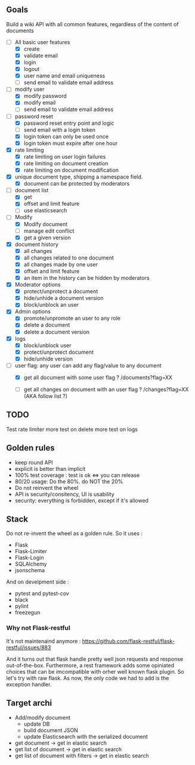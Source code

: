 ## Goals

Build a wiki API with all common features, regardless of the content of documents

* [ ] All basic user features
  * [x] create
  * [x] validate email
  * [x] login
  * [x] logout
  * [x] user name and email uniqueness
  * [ ] send email to validate email address
* [ ] modify user
  * [x] modify password
  * [x] modify email
  * [ ] send email to validate email address
* [ ] password reset
  * [x] password reset entry point and logic
  * [ ] send email with a login token
  * [x] login token can only be used once
  * [x] login token must expire after one hour
* [x] rate limiting
  * [x] rate limiting on user login failures
  * [x] rate limiting on document creation
  * [x] rate limiting on document modification
* [x] unique document type, shipping a namespace field.
  * [x] document can be protected by moderators
* [ ] document list
  * [x] get
  * [x] offset and limit feature
  * [ ] use elasticsearch
* [ ] Modify
  * [x] Modify document
  * [ ] manage edit conflict
  * [x] get a given version
* [x] document history
  * [x] all changes
  * [x] all changes related to one document
  * [x] all changes made by one user
  * [x] offset and limit feature
  * [x] an item in the history can be hidden by moderators
* [x] Moderator options
  * [x] protect/unprotect a document
  * [x] hide/unhide a document version
  * [x] block/unblock an user
* [x] Admin options
  * [x] promote/unpromote an user to any role
  * [x] delete a document
  * [x] delete a document version
* [x] logs
  * [x] block/unblock user
  * [x] protect/unprotect document
  * [x] hide/unhide version
* [ ] user flag: any user can add any flag/value to any document
  * [x] get all document with some user flag ? /documents?flag=XX
  * [ ] get all changes on document with an user flag ? /changes?flag=XX (AKA follow list ?)


## TODO
Test rate limiter
more test on delete
more test on logs

## Golden rules

* keep round API
* explicit is better than implicit
* 100% test coverage : test is ok <=> you can release
* 80/20 usage: Do the 80%. do NOT the 20%
* Do not reinvent the wheel
* API is security/consitency, UI is usability
* security: everything is forbidden, except if it's allowed

## Stack

Do not re-invent the wheel as a golden rule. So it uses : 

* Flask
* Flask-Limiter
* Flask-Login
* SQLAlchemy
* jsonschema

And on develpment side :

* pytest and pytest-cov
* black
* pylint
* freezegun

### Why not Flask-restful

It's not maintenaind anymore : https://github.com/flask-restful/flask-restful/issues/883

And it turns out that flask handle pretty well json requests and response out-of-the-box. Furthermore, a rest framework adds some opiniated choices that can be imcompatible with orher well known flask plugin. So let's try with raw flask. As now, the only code we had to add is the exception handler.


## Target archi 

* Add/modify document
  * update DB
  * build document JSON
  * update Elasticsearch with the serialized document
* get document -> get in elastic search
* get list of document -> get in elastic search
* get list of document with filters -> get in elastic search
